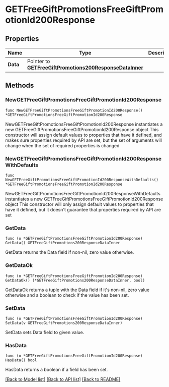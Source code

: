 # GETFreeGiftPromotionsFreeGiftPromotionId200Response

## Properties

Name | Type | Description | Notes
------------ | ------------- | ------------- | -------------
**Data** | Pointer to [**GETFreeGiftPromotions200ResponseDataInner**](GETFreeGiftPromotions200ResponseDataInner.md) |  | [optional] 

## Methods

### NewGETFreeGiftPromotionsFreeGiftPromotionId200Response

`func NewGETFreeGiftPromotionsFreeGiftPromotionId200Response() *GETFreeGiftPromotionsFreeGiftPromotionId200Response`

NewGETFreeGiftPromotionsFreeGiftPromotionId200Response instantiates a new GETFreeGiftPromotionsFreeGiftPromotionId200Response object
This constructor will assign default values to properties that have it defined,
and makes sure properties required by API are set, but the set of arguments
will change when the set of required properties is changed

### NewGETFreeGiftPromotionsFreeGiftPromotionId200ResponseWithDefaults

`func NewGETFreeGiftPromotionsFreeGiftPromotionId200ResponseWithDefaults() *GETFreeGiftPromotionsFreeGiftPromotionId200Response`

NewGETFreeGiftPromotionsFreeGiftPromotionId200ResponseWithDefaults instantiates a new GETFreeGiftPromotionsFreeGiftPromotionId200Response object
This constructor will only assign default values to properties that have it defined,
but it doesn't guarantee that properties required by API are set

### GetData

`func (o *GETFreeGiftPromotionsFreeGiftPromotionId200Response) GetData() GETFreeGiftPromotions200ResponseDataInner`

GetData returns the Data field if non-nil, zero value otherwise.

### GetDataOk

`func (o *GETFreeGiftPromotionsFreeGiftPromotionId200Response) GetDataOk() (*GETFreeGiftPromotions200ResponseDataInner, bool)`

GetDataOk returns a tuple with the Data field if it's non-nil, zero value otherwise
and a boolean to check if the value has been set.

### SetData

`func (o *GETFreeGiftPromotionsFreeGiftPromotionId200Response) SetData(v GETFreeGiftPromotions200ResponseDataInner)`

SetData sets Data field to given value.

### HasData

`func (o *GETFreeGiftPromotionsFreeGiftPromotionId200Response) HasData() bool`

HasData returns a boolean if a field has been set.


[[Back to Model list]](../README.md#documentation-for-models) [[Back to API list]](../README.md#documentation-for-api-endpoints) [[Back to README]](../README.md)


